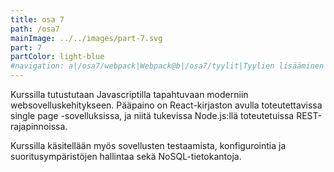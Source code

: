 ```yaml
---
title: osa 7
path: /osa7
mainImage: ../../images/part-7.svg
part: 7
partColor: light-blue
#navigation: a|/osa7/webpack|Webpack@b|/osa7/tyylit|Tyylien lisääminen sovellukseen@c|/osa7/testaus|Testaus@d|/osa7/react|React@e|/osa7/tietoturva|React/Node-sovellusten tietoturva@f|/osa7/tyypitys|Tyypitys@g|/osa7/trendit|Tulevaisuuden trendejä
---
```


<div class="intro">

Kurssilla tutustutaan Javascriptilla tapahtuvaan moderniin websovelluskehitykseen. Pääpaino on React-kirjaston avulla toteutettavissa single page -sovelluksissa, ja niitä tukevissa Node.js:llä toteutetuissa REST-rajapinnoissa.

Kurssilla käsitellään myös sovellusten testaamista, konfigurointia ja suoritusympäristöjen hallintaa sekä NoSQL-tietokantoja.

</div>

